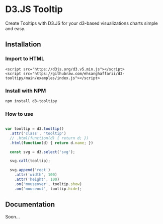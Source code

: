 # D3.JS Tooltip

Create Tooltips with D3.JS for your d3-based visualizations charts simple and easy.

## Installation

### Import to HTML

    <script src="https://d3js.org/d3.v5.min.js"></script>
    <script src="https://githubraw.com/ehsanghaffarii/d3-tooltipy/main/examples/index.js"></script>

### Install with NPM

```bash
npm install d3-tooltipy
```

### How to use

```javascript

var tooltip = d3.tooltip()
  .attr('class', 'tooltip')
  // .html(function(d) { return d; })
  .html(function(d) { return d.name; })

  const svg = d3.select('svg');

  svg.call(tooltip);

  svg.append('rect')
    .attr('width', 100)
    .attr('height', 100)
    .on('mouseover', tooltip.show)
    .on('mouseout', tooltip.hide);

```

## Documentation

Soon...
